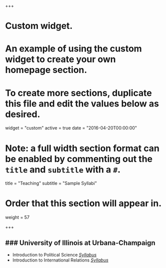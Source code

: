 +++
# Custom widget.
# An example of using the custom widget to create your own homepage section.
# To create more sections, duplicate this file and edit the values below as desired.
widget = "custom"
active = true
date = "2016-04-20T00:00:00"

# Note: a full width section format can be enabled by commenting out the `title` and `subtitle` with a `#`.
title = "Teaching"
subtitle = "Sample Syllabi"


# Order that this section will appear in.
weight = 57


+++
<h2>### University of Illinois at Urbana-Champaign</h2>

+ Introduction to Political Science _[Syllabus](uploads/PS100.pdf)_
+ Introduction to International Relations _[Syllabus](uploads/PS280.pdf)_






